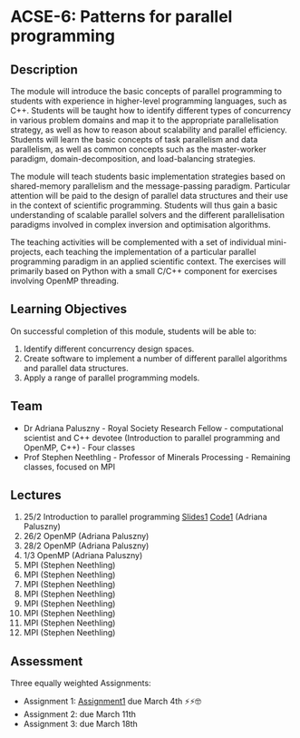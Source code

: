 # ACSE-6: Patterns for parallel programming

## Description
The module will introduce the basic concepts of parallel programming to students with experience in higher-level programming languages, such as C++. Students will be taught how to identify different types of concurrency in various problem domains and map it to the appropriate parallelisation strategy, as well as how to reason about scalability and parallel efficiency. Students will learn the basic concepts of task parallelism and data parallelism, as well as common concepts such as the master-worker paradigm, domain-decomposition, and load-balancing strategies.

The module will teach students basic implementation strategies based on shared-memory parallelism and the message-passing paradigm. Particular attention will be paid to the design of parallel data structures and their use in the context of scientific programming. Students will thus gain a basic understanding of scalable parallel solvers and the different parallelisation paradigms involved in complex inversion and optimisation algorithms.

The teaching activities will be complemented with a set of individual mini-projects, each teaching the implementation of a particular parallel programming paradigm in an applied scientific context. The exercises will primarily based on Python with a small C/C++ component for exercises involving OpenMP threading.

## Learning Objectives
On successful completion of this module, students will be able to:
1.	Identify different concurrency design spaces.
2.	Create software to implement a number of different parallel algorithms and parallel data structures.
3.	Apply a range of parallel programming models. 

## Team
- Dr Adriana Paluszny - Royal Society Research Fellow - computational scientist and C++ devotee (Introduction to parallel programming and OpenMP, C++) - Four classes
- Prof Stephen Neethling - Professor of Minerals Processing - Remaining classes, focused on MPI

## Lectures
1. 25/2 Introduction to parallel programming [Slides1](ACSE6-Lecture1.pdf) [Code1](1main.cpp) (Adriana Paluszny) 
2. 26/2 OpenMP (Adriana Paluszny)
3. 28/2 OpenMP (Adriana Paluszny)
4. 1/3 OpenMP (Adriana Paluszny)
5. MPI (Stephen Neethling)
6. MPI (Stephen Neethling)
7. MPI (Stephen Neethling)
8. MPI (Stephen Neethling)
9. MPI (Stephen Neethling)
10. MPI (Stephen Neethling)
11. MPI (Stephen Neethling)
12. MPI (Stephen Neethling)

## Assessment
Three equally weighted Assignments:
- Assignment 1: [Assignment1](ACSE6-Assignment1.pdf) due March 4th ⚡️⚡️🤓
- Assignment 2: due March 11th
- Assignment 3: due March 18th

